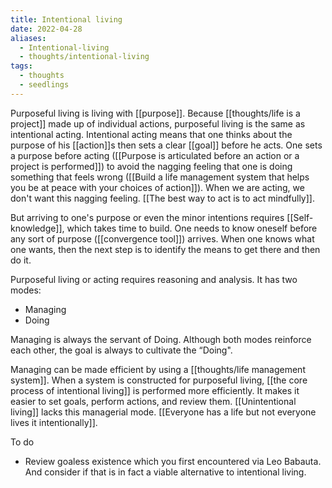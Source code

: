 ```yaml
---
title: Intentional living
date: 2022-04-28
aliases:
  - Intentional-living
  - thoughts/intentional-living
tags:
  - thoughts
  - seedlings
---
```

Purposeful living is living with [[purpose]]. Because [[thoughts/life is a project]] made up of individual actions, purposeful living is the same as intentional acting. Intentional acting means that one thinks about the purpose of his [[action]]s then sets a clear [[goal]] before he acts. One sets a purpose before acting ([[Purpose is articulated before an action or a project is performed]]) to avoid the nagging feeling that one is doing something that feels wrong ([[Build a life management system that helps you be at peace with your choices of action]]). When we are acting, we don't want this nagging feeling. [[The best way to act is to act mindfully]].

But arriving to one's purpose or even the minor intentions requires [[Self-knowledge]], which takes time to build. One needs to know oneself before any sort of purpose ([[convergence tool]]) arrives. When one knows what one wants, then the next step is to identify the means to get there and then do it.

Purposeful living or acting requires reasoning and analysis. It has two modes:

- Managing
- Doing

Managing is always the servant of Doing. Although both modes reinforce each other, the goal is always to cultivate the “Doing".

Managing can be made efficient by using a [[thoughts/life management system]]. When a system is constructed for purposeful living, [[the core process of intentional living]] is performed more efficiently. It makes it easier to set goals, perform actions, and review them. [[Unintentional living]] lacks this managerial mode. [[Everyone has a life but not everyone lives it intentionally]].

To do
- Review goaless existence which you first encountered via Leo Babauta. And consider if that is in fact a viable alternative to intentional living.